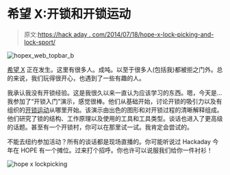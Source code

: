 # 希望 X:开锁和开锁运动

> 原文:[https://hack aday . com/2014/07/18/hope-x-lock-picking-and-lock-sport/](https://hackaday.com/2014/07/18/hope-x-lock-picking-and-lock-sport/)

![hopex_web_topbar_b](../Images/0e3d138a4a6e3bf83ead00c154ae3dc9.png)

[希望 X](www.hope.net) 正在发生。这里有很多人。成吨。以至于很多人(包括我)都被拒之门外。总的来说，我们玩得很开心，也遇到了一些有趣的人。

我承认我没有开锁经验。这是我很久以来一直认为应该学习的东西。嗯，今天是…我参加了“开锁入门”演示，感觉很棒。他们从基础开始，讨论开锁的吸引力以及有组织的[开锁运动](http://en.wikipedia.org/wiki/Locksport)从哪里开始。该演示由出色的图形和对开锁过程的清晰解释组成。他们研究了锁的结构、工作原理以及使用的工具和工具类型。谈话也进入了更高级的话题。甚至有一个开锁村，你可以在那里试一试。我肯定会尝试的。

不能去纽约参加活动？所有的谈话都是现场直播的。你可能听说过 Hackaday 今年在 HOPE 有一个摊位。过来打个招呼。你也许可以说服我们给你一件衬衫！

![hope x lockpicking](../Images/307895faeeb1b539e1059a3f7e0ed6dd.png)
